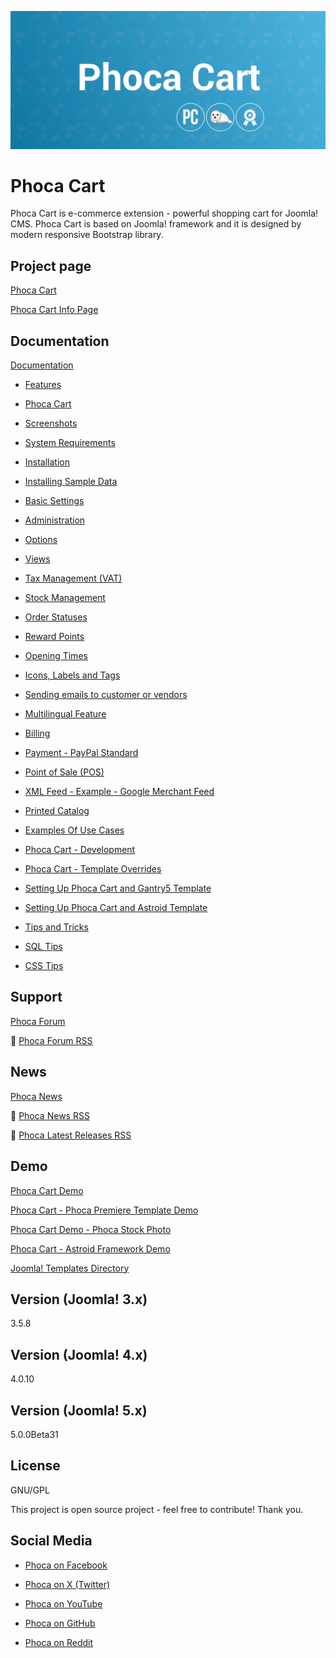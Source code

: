 



![Phoca Cart](https://github.com/PhocaCz/PhocaCart/blob/master/phocacart.png?raw=true)

# Phoca Cart



Phoca Cart is e-commerce extension - powerful shopping cart for Joomla! CMS. Phoca Cart is based on Joomla! framework and it is designed by modern responsive Bootstrap library.



## Project page

[Phoca Cart](https://www.phoca.cz/phocacart)

[Phoca Cart Info Page](https://www.phoca.cz/project/phocacart-joomla-ecommerce)



## Documentation

[Documentation](https://www.phoca.cz/documentation/category/116-phoca-cart-component)

- [Features](https://www.phoca.cz/documentation/115-phoca-cart/116-phoca-cart-component/786-features)

- [Phoca Cart](https://www.phoca.cz/documentation/115-phoca-cart/116-phoca-cart-component/957-phoca-cart)

- [Screenshots](https://www.phoca.cz/documentation/115-phoca-cart/116-phoca-cart-component/796-screenshots)

- [System Requirements](https://www.phoca.cz/documentation/115-phoca-cart/116-phoca-cart-component/1038-system-requirements)

- [Installation](https://www.phoca.cz/documentation/115-phoca-cart/116-phoca-cart-component/1037-installation)

- [Installing Sample Data](https://www.phoca.cz/documentation/115-phoca-cart/116-phoca-cart-component/807-installing-sample-data)

- [Basic Settings](https://www.phoca.cz/documentation/115-phoca-cart/116-phoca-cart-component/1039-basic-settings)

- [Administration](https://www.phoca.cz/documentation/115-phoca-cart/116-phoca-cart-component/922-administration)

- [Options](https://www.phoca.cz/documentation/115-phoca-cart/116-phoca-cart-component/880-options)

- [Views](https://www.phoca.cz/documentation/115-phoca-cart/116-phoca-cart-component/828-views)

- [Tax Management (VAT)](https://www.phoca.cz/documentation/115-phoca-cart/116-phoca-cart-component/924-tax-management-vat)

- [Stock Management](https://www.phoca.cz/documentation/115-phoca-cart/116-phoca-cart-component/932-stock-management)

- [Order Statuses](https://www.phoca.cz/documentation/115-phoca-cart/116-phoca-cart-component/935-order-statuses)

- [Reward Points](https://www.phoca.cz/documentation/115-phoca-cart/116-phoca-cart-component/946-reward-points)

- [Opening Times](https://www.phoca.cz/documentation/115-phoca-cart/116-phoca-cart-component/990-opening-times)

- [Icons, Labels and Tags](https://www.phoca.cz/documentation/115-phoca-cart/116-phoca-cart-component/986-icons-labels-and-tags)

- [Sending emails to customer or vendors](https://www.phoca.cz/documentation/115-phoca-cart/116-phoca-cart-component/966-sending-emails-to-customer-or-vendors)

- [Multilingual Feature](https://www.phoca.cz/documentation/115-phoca-cart/116-phoca-cart-component/980-multilingual-feature)

- [Billing](https://www.phoca.cz/documentation/115-phoca-cart/116-phoca-cart-component/1067-billing)

- [Payment - PayPal Standard](https://www.phoca.cz/documentation/115-phoca-cart/116-phoca-cart-component/829-payment-paypal-standard)

- [Point of Sale (POS)](https://www.phoca.cz/documentation/115-phoca-cart/116-phoca-cart-component/964-point-of-sale-pos)

- [XML Feed - Example - Google Merchant Feed](https://www.phoca.cz/documentation/115-phoca-cart/116-phoca-cart-component/1001-xml-feed-example-google-merchant-feed)

- [Printed Catalog](https://www.phoca.cz/documentation/115-phoca-cart/116-phoca-cart-component/1081-printed-catalog)

- [Examples Of Use Cases](https://www.phoca.cz/documentation/115-phoca-cart/116-phoca-cart-component/920-examples-of-use-cases)

- [Phoca Cart - Development](https://www.phoca.cz/documentation/115-phoca-cart/116-phoca-cart-component/939-phoca-cart-development)

- [Phoca Cart - Template Overrides](https://www.phoca.cz/documentation/115-phoca-cart/116-phoca-cart-component/995-phoca-cart-template-overrides)

- [Setting Up Phoca Cart and Gantry5 Template](https://www.phoca.cz/documentation/115-phoca-cart/116-phoca-cart-component/989-setting-up-phoca-cart-and-gantry-5-template)

- [Setting Up Phoca Cart and Astroid Template](https://www.phoca.cz/documentation/115-phoca-cart/116-phoca-cart-component/1042-setting-up-phoca-cart-and-astroid-template)

- [Tips and Tricks](https://www.phoca.cz/documentation/115-phoca-cart/116-phoca-cart-component/1070-tips-and-tricks)

- [SQL Tips](https://www.phoca.cz/documentation/115-phoca-cart/116-phoca-cart-component/1193-sql-tips)

- [CSS Tips](https://www.phoca.cz/documentation/115-phoca-cart/116-phoca-cart-component/1194-css-tips)





## Support

[Phoca Forum](https://www.phoca.cz/forum)

:bell: [Phoca Forum RSS](https://www.phoca.cz/forum/app.php/feed)



## News

[Phoca News](https://www.phoca.cz/news)

:bell: [Phoca News RSS](https://www.phoca.cz/news?format=feed&type=rss)

:bell: [Phoca Latest Releases RSS](https://www.phoca.cz/download/feed/111?format=feed&type=rss)



## Demo

[Phoca Cart Demo](https://www.phoca.cz/phocacartdemo/)

[Phoca Cart - Phoca Premiere Template Demo](https://www.phoca.cz/phocacartdemo/premiere/)

[Phoca Cart Demo - Phoca Stock Photo](https://www.phoca.cz/stockphoto/)

[Phoca Cart - Astroid Framework Demo](https://www.phoca.cz/phocacartdemo/astroid/)

[Joomla! Templates Directory](https://www.phoca.cz/jtd/)



## Version (Joomla! 3.x)

3.5.8

## Version (Joomla! 4.x)

4.0.10

## Version (Joomla! 5.x)

5.0.0Beta31



## License

GNU/GPL



This project is open source project - feel free to contribute! Thank you.



## Social Media

- [Phoca on Facebook](https://www.facebook.com/Phoca.cz)

- [Phoca on X (Twitter)](https://twitter.com/PhocaCz)

- [Phoca on YouTube](https://www.youtube.com/user/phocavideos)

- [Phoca on GitHub](https://github.com/PhocaCz)

- [Phoca on Reddit](https://www.reddit.com/user/PhocaCz)
